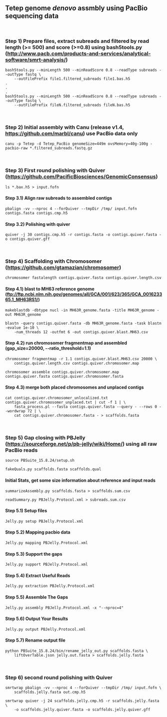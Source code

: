 ## Tetep genome *denovo* assmbly using PacBio sequencing data

<br />

### Step 1) Prepare files, extract subreads and filtered by read length (>= 500) and score (>=0.8) using bash5tools.py (http://www.pacb.com/products-and-services/analytical-software/smrt-analysis/)
    bash5tools.py --minLength 500 --minReadScore 0.8 --readType subreads --outType fastq \
        --outFilePrefix file1.filtered_subreads file1.bas.h5
    .
    .
    .
    bash5tools.py --minLength 500 --minReadScore 0.8 --readType subreads --outType fastq \
        --outFilePrefix fileN.filtered_subreads fileN.bas.h5

<br />

### Step 2) Initial assembly with Canu (release v1.4, https://github.com/marbl/canu) use PacBio data only
    canu -p Tetep -d Tetep_PacBio genomeSize=449m ovsMemory=40g-100g -pacbio-raw *.filtered_subreads.fastq.gz

<br />

### Step 3) First round polishing with Quiver (https://github.com/PacificBiosciences/GenomicConsensus)
    ls *.bax.h5 > input.fofn

   #### Step 3.1) Align raw subreads to assembled contigs
    pbalign -vv --nproc 4 --forQuiver --tmpDir /tmp/ input.fofn contigs.fasta contigs.cmp.h5

   #### Step 3.2) Polishing with quiver
    quiver -j 30 contigs.cmp.h5 -r contigs.fasta -o contigs.quiver.fasta -o contigs.quiver.gff


<br />

### Step 4) Scaffolding with Chromosomer (https://github.com/gtamazian/chromosomer)
    chromosomer fastalength contigs.quiver.fasta contigs.quiver.length.csv

   #### Step 4.1) blast to MH63 reference genome (ftp://ftp.ncbi.nlm.nih.gov/genomes/all/GCA/001/623/365/GCA_001623365.1_MH63RS1/)
    makeblastdb -dbtype nucl -in MH63R_genome.fasta -title MH63R_genome -out MH63R_genome

    blastn -query contigs.quiver.fasta -db MH63R_genome.fasta -task blastn -evalue 1e-10 \
        -num_threads 12 -outfmt 6 -out contigs.quiver.blast.MH63.csv

   #### Step 4.2) run chromosomer fragmentmap and assembled (gap_size=20000, --ratio_threshold=1.1)
    chromosomer fragmentmap -r 1.1 contigs.quiver.blast.MH63.csv 20000 \
        contigs.quiver.length.csv contigs.quiver.chromosomer.map

    chromosomer assemble contigs.quiver.chromosomer.map contigs.quiver.fasta contigs.quiver.chromosomer.fasta


   #### Step 4.3) merge both placed chromosomes and unplaced contigs
    cat contigs.quiver.chromosomer_unlocalized.txt contigs.quiver.chromosomer_unplaced.txt | cut -f 1 | \
        fasta_process.pl --fasta contigs.quiver.fasta --query - --rows 0 --wordwrap 72 | \
        cat contigs.quiver.chromosomer.fasta - > scaffolds.fasta

<br />

### Step 5) Gap closing with PBJelly (https://sourceforge.net/p/pb-jelly/wiki/Home/) using all raw PacBio reads
    source PBSuite_15.8.24/setup.sh

    fakeQuals.py scaffolds.fasta scaffolds.qual

   #### Initial Stats, get some size information about reference and input reads
    summarizeAssembly.py scaffolds.fasta > scaffolds.sum.csv

    readSummary.py PBJelly.Protocol.xml > subreads.sum.csv

   #### Step 5.1) Setup files
    Jelly.py setup PBJelly.Protocol.xml

   #### Step 5.2) Mapping pacbio data
    Jelly.py mapping PBJelly.Protocol.xml

   #### Step 5.3) Support the gaps
    Jelly.py support PBJelly.Protocol.xml

   #### Step 5.4) Extract Useful Reads
    Jelly.py extraction PBJelly.Protocol.xml

   #### Step 5.5) Assemble The Gaps
    Jelly.py assembly PBJelly.Protocol.xml -x "--nproc=4"

   #### Step 5.6) Output Your Results
    Jelly.py output PBJelly.Protocol.xml

   #### Step 5.7) Rename output file
    python PBSuite_15.8.24/bin/rename_jelly_out.py scaffolds.fasta \
        liftOverTable.json jelly.out.fasta > scaffolds.jelly.fasta

<br />

### Step 6) second round polishing with Quiver
    smrtwrap pbalign -vv --nproc 4 --forQuiver --tmpDir /tmp/ input.fofn \
        scaffolds.jelly.fasta out.cmp.h5

    smrtwrap quiver -j 24 scaffolds.jelly.cmp.h5 -r scaffolds.jelly.fasta \
        -o scaffolds.jelly.quiver.fasta -o scaffolds.jelly.quiver.gff

<br />
